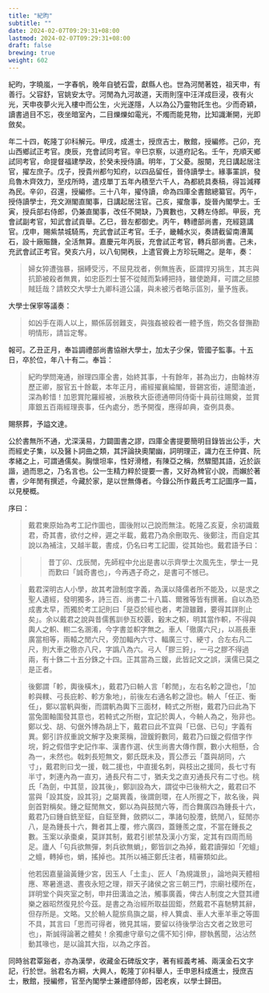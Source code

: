 ```yaml
---
title: "紀昀"
subtitle: ""
date: 2024-02-07T09:29:31+08:00
lastmod: 2024-02-07T09:29:31+08:00
draft: false
brewing: true
weight: 602
---
```



紀昀，字曉嵐，一字春帆，晚年自號石雲，獻縣人也。世為河閒著姓，祖天申，有善行。父容舒，官姚安太守。河閒為九河故道，天雨則窪中汪洋成巨浸，夜有火光，天申夜夢火光入樓中而公生，火光遂隱，人以為公乃靈物託生也。少而奇穎，讀書過目不忘，夜坐暗室內，二目爍爍如電光，不燭而能見物，比知識漸開，光即斂矣。

年二十四，乾隆丁卯科解元。甲戌，成進士，授庶吉士，散館，授編修。己卯，充山西鄉試正考官。庚辰，充會試同考官。辛巳京察，以道府記名。壬午，充順天鄉試同考官，命提督福建學政，於癸未授侍讀。明年，丁父憂。服闋，充日講起居注官，擢左庶子。戊子，授貴州都勻知府，以四品留任，晉侍讀學士。緣事罣誤，發烏魯木齊效力，至戍所時，遣戍單丁五年內積至六千人，為都統具奏稿，得旨減釋為民。辛卯，召還，授編修。三十八年，擢侍讀，命為四庫全書館總纂官。丙午，授侍讀學士，充文淵閣直閣事，日講起居注官。己亥，擢詹事，旋晉內閣學士。壬寅，授兵部右侍郎，仍兼直閣事，改任不開缺，乃異數也，又轉左侍郎。甲辰，充會試副考官，知武會試貢舉。乙巳，晉左都御史。丙午，轉禮部尚書，充經筵講官。戊申，賜紫禁城騎馬，充武會試正考官。壬子，畿輔水災，奏請截留南漕萬石，設十廠賑饑，全活無算。嘉慶元年丙辰，充會試正考官，轉兵部尚書。己未，充武會試正考官。癸亥六月，以八旬開秩，上遣官賫上方珍玩賜之。是年，奏：

> 婦女猝遭強暴，捆縛受污，不屈見戕者，例無旌表，臣謂捍刃捐生，其志與抗節被殺者無異，如忠臣烈士誓不從賊而紮縛把持，雖使跪拜，可謂之屈膝賊廷哉？請敕交大學士九卿科道公議，與未被污者略示區別，量予旌表。

大學士保寧等議奏：

> 如凶手在兩人以上，顯係孱弱難支，與強姦被殺者一體予旌，飭交各督撫勘明情形，請旨定奪。

報可。乙丑正月，奉旨調禮部尚書協辦大學士，加太子少保，管國子監事。十五日，卒於位，年八十有二。奉旨：

> 紀昀學問淹通，辦理四庫全書，始終其事，十有餘年，甚為出力，由翰林洊歷正卿，服官五十餘載，本年正月，甫經擢襄綸閣，晉錫宮銜，遽聞溘逝，深為軫惜！加恩賞陀羅經被，派散秩大臣德通帶同侍衛十員前往賜奠，並賞庫銀五百兩經理喪事，任內處分，悉予開復，應得卹典，查例具奏。

賜祭葬，予謚文達。

公於書無所不通，尤深漢易，力闢圖書之謬，四庫全書提要簡明目錄皆出公手，大而經史子集，以及醫卜詞曲之類，其評論抉奧闡幽，詞明理正，識力在王仲寶、阮孝緒之上，可謂通儒矣。胸懷坦率，性好滑稽，有陳亞之稱，然驟聞其語，近於詼諧，過而思之，乃名言也。公一生精力粹於提要一書，又好為稗官小說，而嬾於著書，少年閒有撰述，今藏於家，是以世無傳者。今錄公所作戴氏考工記圖序一篇，以見梗概。

序曰：

> 戴君東原始為考工記作圖也，圖後附以己說而無注。乾隆乙亥夏，余初識戴君，奇其書，欲付之梓，遲之半載，戴君乃為余刪取先、後鄭注，而自定其說以為補注，又越半載，書成，仍名曰考工記圖，從其始也。戴君語予曰：

> > 昔丁卯、戊辰閒，先師程中允出是書以示齊學士次風先生，學士一見而歎曰「誠奇書也」，今再遇子奇之，是書可不憾已。

> 戴君深明古人小學，故其考證制度字義，為漢以降儒者所不能及，以是求之聖人遺經，發明獨多，詩三百、尚書二十八篇、爾雅等皆有撰著。自以為恐成書太早，而獨於考工記則曰「是亞於經也者，考證雖難，要得其詳則止矣」。余以戴君之說與昔儒舊訓參互校覈，轂末之軹，明其當作軹，不得與輿人之軹、轛二名溷淆，今字書並軹字無之。車人「徹廣六尺」，以鬲長車廣當相等，兩轅之閒六尺，旁加輻內六寸、輻廣三寸、綆寸，合左右凡二尺，則大車之徹亦八尺，字譌八為六。弓人「膠三鋝」，一弓之膠不得過兩，有十銖二十五分銖之十四。正其當為三鍰，此皆記文之誤，漢儒已莫之是正者。

> 後鄭謂「軫，輿後橫木」，戴君乃曰輈人言「軫閒」，左右名軫之證也，「加軫與轐、弓長庇軫、軫方象地」，前後左右通名軫之證也。輈人「任正、衡任」，鄭以當軓與衡，而謂軓為輿下三面材，輢式之所樹，戴君乃曰此為下當兔圍軸圍發其意也，若輢式之所樹，宜記於輿人，今輈人為之，殆非也。鄭以戈、胡、句倨外博為胡上下，戴君曰此不宜與「已倨、已句」字義有異。鄭引許叔重說文解字及東萊稱，證鍰鋝數同，戴君乃曰鍰之假借字作垸，鋝之假借字史記作率、漢書作選、伏生尚書大傳作饌，數小大相懸，合為一，未然也。戟刺長短無文，鄭氏既未及，賈公彥云「蓋與胡同，六寸」，戴君則曰戈一援，戟二援也，中直援名刺，與枝出之援同，長七寸有半寸，刺連內為一直刃，通長尺有二寸，猶夫戈之直刃通長尺有二寸也。桃氏「為劍，中其莖，設其後」，鄭訓設為大，謂從中已後稍大之，戴君曰不當與「設其旋，設其羽」之屬異義，後謂劍環，在人所握之下，故名後，與劍首對稱矣。鍾之鉦閒無文，鄭以為與鼓閒六等，而合舞廣四為鍾長十六，戴君乃曰鍾自銑至鉦，自鉦至舞，斂閷以二，準諸句股灋，銑閒八，鉦閒亦八，是為鍾長十六，舞者其上覆，修六廣四，蓋鍾羨之度，不當在鍾長之數。玉案以承棗㮚，莫詳其制，戴君引棜禁及漢小方案，定其有四周而局足。廬人「句兵欲無彈，刺兵欲無蜎」，鄭皆訓之為掉，戴君讀彈如「夗蟺」之蟺，轉掉也，蜎，搖掉也。其所以補正鄭氏注者，精審類如此。

> 他若因嘉量論黃鍾少宮，因玉人「土圭」、匠人「為規識景」，論地與天體相應、寒暑進退、晝夜永短之理，辯天子諸侯之宮三朝三門，宗廟社稷所在，詳明堂个與夾室之制，申井田溝洫之法，觸事廣義，俾古人制度之大暨其禮樂之器昭然復見於今茲。是書之為治經所取益固鉅，然戴君不喜馳騁其辭，但存所是。文略。又於輈人龍旂鳥旟之屬，梓人簨虡、車人大車羊車之等圖不具，其言曰「思而可得者，微見其端，要留以待後學治古文者之致思可也」，斯誠得論著之體矣！余獨慮守章句之儒不知引伸，膠執舊聞，沾沾然動其喙也，是以論其大指，以為之序首。

同時翁君覃谿者，亦為漢學，收藏金石碑版文字，著有經義考補、兩漢金石文字記，行於世。翁君名方綱，大興人，乾隆丁卯科舉人，壬申恩科成進士，授庶吉士，散館，授編修，官至內閣學士兼禮部侍郎，因老疾，以學士歸田。
